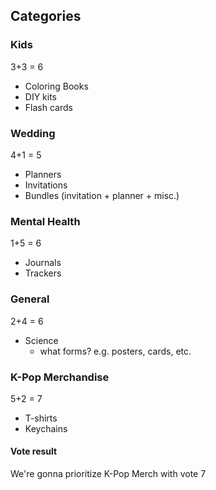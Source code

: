 ## Categories
### Kids
3+3 = 6
- Coloring Books
- DIY kits
- Flash cards
### Wedding
4+1 = 5
- Planners
- Invitations
- Bundles (invitation + planner + misc.)
### Mental Health
1+5 = 6
+ Journals
+ Trackers
### General
2+4 = 6
- Science
	- what forms? e.g. posters, cards, etc.
### K-Pop Merchandise
5+2 = 7
- T-shirts
- Keychains

#### Vote result
We're gonna prioritize K-Pop Merch with vote 7 